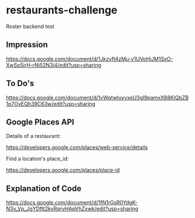 # restaurants-challenge
Roster backend test

## Impression

https://docs.google.com/document/d/1Jkzyft4zMu-v1UVoHiJM1SxO-XwSp5irH-rNi52N3i4/edit?usp=sharing


## To Do's

https://docs.google.com/document/d/1vWqtwIuyvxeU3gl9pamxX88KlQbZB1p7OyEQh39C63w/edit?usp=sharing


## Google Places API
Details of a restaurant:

https://developers.google.com/places/web-service/details

Find a location's place_id:

https://developers.google.com/places/place-id


## Explanation of Code

https://docs.google.com/document/d/1fN1rGsR0YdgK-N3y_Vp_JgYDftt2kyRqrvHApVhZxwk/edit?usp=sharing

